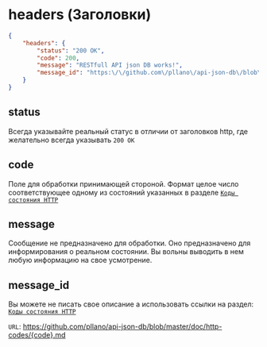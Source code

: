 # headers (Заголовки)
```json
{
    "headers": {
        "status": "200 OK",
        "code": 200,
        "message": "RESTfull API json DB works!",
        "message_id": "https:\/\/github.com\/pllano\/api-json-db\/blob\/master\/doc\/http-codes\/200.md"
    }
}
```
## status
Всегда указывайте реальный статус в отличии от заголовков http, где желательно всегда указывать `200 OK`
## code
Поле для обработки принимающей стороной. Формат целое число соответствующее одному из состояний указанных в разделе [`Коды состояния HTTP`](https://github.com/pllano/api-json-db/tree/master/doc/http-codes)
## message
Сообщение не предназначено для обработки. Оно предназначено для информирования о реальном состоянии. Вы вольны выводить в нем любую информацию на свое усмотрение.
## message_id
Вы можете не писать свое описание а использовать ссылки на раздел: [`Коды состояния HTTP`](https://github.com/pllano/api-json-db/tree/master/doc/http-codes)

`URL`: https://github.com/pllano/api-json-db/blob/master/doc/http-codes/{code}.md
